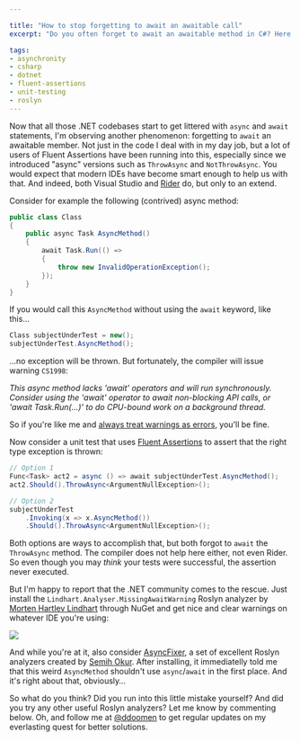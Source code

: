 ```yaml
---

title: "How to stop forgetting to await an awaitable call"
excerpt: "Do you often forget to await an awaitable method in C#? Here's an elegant solution."

tags:
- asynchronity
- csharp
- dotnet
- fluent-assertions
- unit-testing
- roslyn
---
```


Now that all those .NET codebases start to get littered with `async` and `await` statements, I'm observing another phenomenon: forgetting to `await` an awaitable member. Not just in the code I deal with in my day job, but a lot of users of Fluent Assertions have been running into this, especially since we introduced "async" versions such as `ThrowAsync` and `NotThrowAsync`. You would expect that modern IDEs have become smart enough to help us with that. And indeed, both Visual Studio and [Rider](/2020/07/a-month-without-rider-part2) do, but only to an extend. 

Consider for example the following (contrived) async method:

```csharp
public class Class
{
    public async Task AsyncMethod()
    {
        await Task.Run(() =>
        {
            throw new InvalidOperationException();
        });
    }
}
```

If you would call this `AsyncMethod` without using the `await` keyword, like this...

```csharp
Class subjectUnderTest = new();
subjectUnderTest.AsyncMethod();
```

...no exception will be thrown. But fortunately, the compiler will issue warning `CS1998`:

_This async method lacks 'await' operators and will run synchronously. Consider using the 'await' operator to await non-blocking API calls, or 'await Task.Run(...)' to do CPU-bound work on a background thread._

So if you're like me and [always treat warnings as errors](https://csharpcodingguidelines.com//framework-guidelines/#AV2210), you'll be fine.  

Now consider a unit test that uses [Fluent Assertions](https://fluentassertions.com/) to assert that the right type exception is thrown:

```csharp
// Option 1
Func<Task> act2 = async () => await subjectUnderTest.AsyncMethod();
act2.Should().ThrowAsync<ArgumentNullException>();

// Option 2
subjectUnderTest
    .Invoking(x => x.AsyncMethod())
    .Should().ThrowAsync<ArgumentNullException>();
```

Both options are ways to accomplish that, but both forgot to `await` the `ThrowAsync` method. The compiler does not help here either, not even Rider. So even though you may _think_ your tests were successful, the assertion never executed. 

But I'm happy to report that the .NET community comes to the rescue. Just install the `Lindhart.Analyser.MissingAwaitWarning` Roslyn analyzer by [Morten Hartlev Lindhart](https://github.com/ykoksen/unused-task-warning) through NuGet and get nice and clear warnings on whatever IDE you're using:

<img src="{{ site.url }}{{ site.baseurl }}/assets/images/posts/2022/awaiting-with-roslyn.png" class="align-center"/> 

And while you're at it, also consider [AsyncFixer](https://github.com/semihokur/AsyncFixer), a set of excellent Roslyn analyzers created by [Semih Okur](https://github.com/semihokur). After installing, it immediatelly told me that this weird `AsyncMethod` shouldn't use `async`/`await` in the first place. And it's right about that, obviously…

So what do you think? Did you run into this little mistake yourself? And did you try any other useful Roslyn analyzers? Let me know by commenting below. Oh, and follow me at [@ddoomen](https://twitter.com/ddoomen) to get regular updates on my everlasting quest for better solutions.

